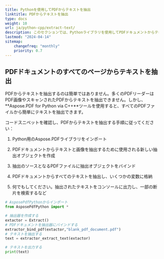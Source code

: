 ```yaml
---
title: Pythonを使用してPDFからテキストを抽出
linktitle: PDFからテキストを抽出
type: docs
weight: 10
url: ja/python-cpp/extract-text/
description: このセクションでは、Pythonライブラリを使用してPDFドキュメントからテキストを抽出する方法について説明します。
lastmod: "2024-04-14"
sitemap:
    changefreq: "monthly"
    priority: 0.7
---
```


## PDFドキュメントのすべてのページからテキストを抽出

PDFからテキストを抽出するのは簡単ではありません。多くのPDFリーダーはPDF画像やスキャンされたPDFからテキストを抽出できません。しかし、**Aspose.PDF for Python via C++**ツールを使用すると、すべてのPDFファイルから簡単にテキストを抽出できます。

コードスニペットを確認し、PDFからテキストを抽出する手順に従ってください：

1. Python用のAspose.PDFライブラリをインポート
1. PDFドキュメントからテキストと画像を抽出するために使用される新しい抽出オブジェクトを作成
1. 抽出のソースとなるPDFファイルに抽出オブジェクトをバインド
1. PDFドキュメントからすべてのテキストを抽出し、いくつかの変数に格納

1. 何でもしてください。抽出されたテキストをコンソールに出力し、一部の断片を検索するなど

```python
# AsposePdfPythonからインポート
from AsposePdfPython import *

# 抽出器を作成する
extactor = Extract()
# PDFドキュメントを抽出器にバインドする
extractor_bind_pdf(extactor,"blank_pdf_document.pdf")
# テキストを抽出する
text = extractor_extract_text(extactor)

# テキストを出力する
print(text)
```